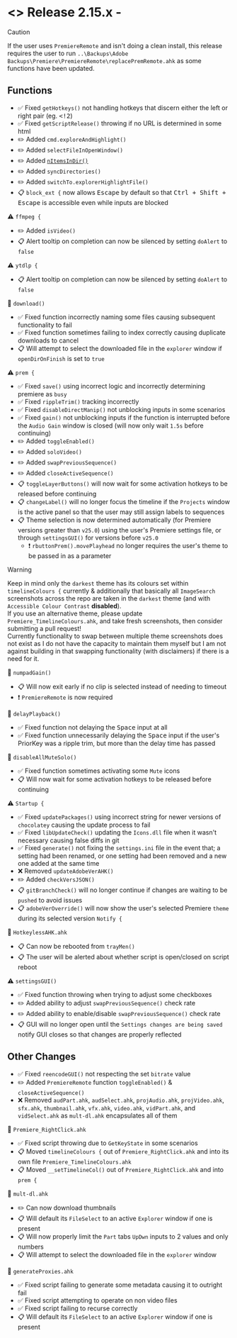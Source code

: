# <> Release 2.15.x - 

> [!Caution]
> If the user uses `PremiereRemote` and isn't doing a clean install, this release requires the user to run `..\Backups\Adobe Backups\Premiere\PremiereRemote\replacePremRemote.ahk` as some functions have been updated.

## Functions
- ✅ Fixed `getHotkeys()` not handling hotkeys that discern either the left or right pair (eg. <kbd><!2</kbd>)
- ✅ Fixed `getScriptRelease()` throwing if no URL is determined in some html
- ✏️ Added `cmd.exploreAndHighlight()`
- ✏️ Added `selectFileInOpenWindow()`
- ✏️ Added [`nItemsInDir()`](<https://www.autohotkey.com/boards/viewtopic.php?p=494290#p494290>)
- ✏️ Added `syncDirectories()`
- ✏️ Added `switchTo.explorerHighlightFile()`
- 📋 `block_ext {` now allows <kbd>Escape</kbd> by default so that <kbd>Ctrl + Shift + Escape</kbd> is accessible even while inputs are blocked

⚠️ `ffmpeg {`
- ✏️ Added `isVideo()`
- 📋 Alert tooltip on completion can now be silenced by setting `doAlert` to `false`

⚠️ `ytdlp {`
- 📋 Alert tooltip on completion can now be silenced by setting `doAlert` to `false`

📍 `download()`
- ✅ Fixed function incorrectly naming some files causing subsequent functionality to fail
- ✅ Fixed function sometimes failing to index correctly causing duplicate downloads to cancel
- 📋 Will attempt to select the downloaded file in the `explorer` window if `openDirOnFinish` is set to `true`

⚠️ `prem {`
- ✅ Fixed `save()` using incorrect logic and incorrectly determining premiere as `busy`
- ✅ Fixed `rippleTrim()` tracking incorrectly
- ✅ Fixed `disableDirectManip()` not unblocking inputs in some scenarios
- ✅ Fixed `gain()` not unblocking inputs if the function is interrupted before the `Audio Gain` window is closed (will now only wait `1.5s` before continuing)
- ✏️ Added `toggleEnabled()`
- ✏️ Added `soloVideo()`
- ✏️ Added `swapPreviousSequence()`
- ✏️ Added `closeActiveSequence()`
- 📋 `toggleLayerButtons()` will now wait for some activation hotkeys to be released before continuing
- 📋 `changeLabel()` will no longer focus the timeline if the `Projects` window is the active panel so that the user may still assign labels to sequences
- 📋 Theme selection is now determined automatically (for Premiere versions greater than `v25.0`) using the user's Premiere settings file, or through `settingsGUI()` for versions before `v25.0`
    - ❗ `rbuttonPrem().movePlayhead` no longer requires the user's theme to be passed in as a parameter
> [!Warning]
> Keep in mind only the `darkest` theme has its colours set within `timelineColours {` currently & additionally that basically all `ImageSearch` screenshots across the repo are taken in the `darkest` theme (and with `Accessible Colour Contrast` **disabled**).  
> If you use an alternative theme, please update `Premiere_TimelineColours.ahk`, and take fresh screenshots, then consider submitting a pull request!  
> Currently functionality to swap between multiple theme screenshots does not exist as I do not have the capacity to maintain them myself but I am not against building in that swapping functionality (with disclaimers) if there is a need for it.

📍 `numpadGain()`
- 📋 Will now exit early if no clip is selected instead of needing to timeout
- ❗ `PremiereRemote` is now required

📍 `delayPlayback()`
- ✅ Fixed function not delaying the <kbd>Space</kbd> input at all
- ✅ Fixed function unnecessarily delaying the <kbd>Space</kbd> input if the user's PriorKey was a ripple trim, but more than the delay time has passed

📍 `disableAllMuteSolo()`
- ✅ Fixed function sometimes activating some `Mute` icons
- 📋 Will now wait for some activation hotkeys to be released before continuing

⚠️ `Startup {`
- ✅ Fixed `updatePackages()` using incorrect string for newer versions of `chocolatey` causing the update process to fail
- ✅ Fixed `libUpdateCheck()` updating the `Icons.dll` file when it wasn't necessary causing false diffs in git
- ✅ Fixed `generate()` not fixing the `settings.ini` file in the event that; a setting had been renamed, or one setting had been removed and a new one added at the same time
- ❌ Removed `updateAdobeVerAHK()`
- ✏️ Added `checkVersJSON()`
- 📋 `gitBranchCheck()` will no longer continue if changes are waiting to be `pushed` to avoid issues
- 📋 `adobeVerOverride()` will now show the user's selected Premiere `theme` during its selected version `Notify {`

📍 `HotkeylessAHK.ahk`
- 📋 Can now be rebooted from `trayMen()`
- 📋 The user will be alerted about whether script is open/closed on script reboot

⚠️ `settingsGUI()`
- ✅ Fixed function throwing when trying to adjust some checkboxes
- ✏️ Added ability to adjust `swapPreviousSequence()` check rate
- ✏️ Added ability to enable/disable `swapPreviousSequence()` check rate
- 📋 GUI will no longer open until the `Settings changes are being saved` notify GUI closes so that changes are properly reflected

## Other Changes
- ✅ Fixed `reencodeGUI()` not respecting the set `bitrate` value
- ✏️ Added `PremiereRemote` function `toggleEnabled()` & `closeActiveSequence()`
- ❌ Removed `audPart.ahk`, `audSelect.ahk`, `projAudio.ahk`, `projVideo.ahk`, `sfx.ahk`, `thumbnail.ahk`, `vfx.ahk`, `video.ahk`, `vidPart.ahk`, and `vidSelect.ahk` as `mult-dl.ahk` encapsulates all of them

📍 `Premiere_RightClick.ahk`
- ✅ Fixed script throwing due to `GetKeyState` in some scenarios
- 📋 Moved `timelineColours {` out of `Premiere_RightClick.ahk` and into its own file `Premiere_TimelineColours.ahk`
- 📋 Moved `__setTimelineCol()` out of `Premiere_RightClick.ahk` and into `prem {`

📍 `mult-dl.ahk`
- ✏️ Can now download thumbnails
- 📋 Will default its `FileSelect` to an active `Explorer` window if one is present
- 📋 Will now properly limit the `Part` tabs `UpDwn` inputs to 2 values and only numbers
- 📋 Will attempt to select the downloaded file in the `explorer` window

📍 `generateProxies.ahk`
- ✅ Fixed script failing to generate some metadata causing it to outright fail
- ✅ Fixed script attempting to operate on non video files
- ✅ Fixed script failing to recurse correctly
- 📋 Will default its `FileSelect` to an active `Explorer` window if one is present
